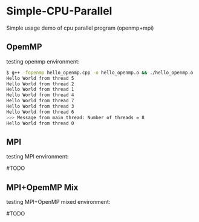 # Simple-CPU-Parallel
Simple usage demo of cpu parallel program (openmp+mpi)

## OpemMP

testing openmp environment:

```sh
$ g++ -fopenmp hello_openmp.cpp -o hello_openmp.o && ./hello_openmp.o
Hello World from thread 5
Hello World from thread 2
Hello World from thread 1
Hello World from thread 4
Hello World from thread 7
Hello World from thread 3
Hello World from thread 6
>>> Message from main thread: Number of threads = 8
Hello World from thread 0
```

## MPI

testing MPI environment:

#TODO

## MPI+OpemMP Mix

testing MPI+OpenMP mixed environment:

#TODO
